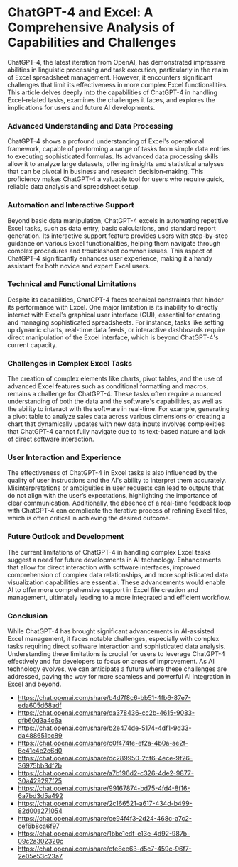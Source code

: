 # ChatGPT-4 and Excel: A Comprehensive Analysis of Capabilities and Challenges

ChatGPT-4, the latest iteration from OpenAI, has demonstrated impressive abilities in linguistic processing and task execution, particularly in the realm of Excel spreadsheet management. However, it encounters significant challenges that limit its effectiveness in more complex Excel functionalities. This article delves deeply into the capabilities of ChatGPT-4 in handling Excel-related tasks, examines the challenges it faces, and explores the implications for users and future AI developments.

### Advanced Understanding and Data Processing
ChatGPT-4 shows a profound understanding of Excel's operational framework, capable of performing a range of tasks from simple data entries to executing sophisticated formulas. Its advanced data processing skills allow it to analyze large datasets, offering insights and statistical analyses that can be pivotal in business and research decision-making. This proficiency makes ChatGPT-4 a valuable tool for users who require quick, reliable data analysis and spreadsheet setup.

### Automation and Interactive Support
Beyond basic data manipulation, ChatGPT-4 excels in automating repetitive Excel tasks, such as data entry, basic calculations, and standard report generation. Its interactive support feature provides users with step-by-step guidance on various Excel functionalities, helping them navigate through complex procedures and troubleshoot common issues. This aspect of ChatGPT-4 significantly enhances user experience, making it a handy assistant for both novice and expert Excel users.

### Technical and Functional Limitations
Despite its capabilities, ChatGPT-4 faces technical constraints that hinder its performance with Excel. One major limitation is its inability to directly interact with Excel's graphical user interface (GUI), essential for creating and managing sophisticated spreadsheets. For instance, tasks like setting up dynamic charts, real-time data feeds, or interactive dashboards require direct manipulation of the Excel interface, which is beyond ChatGPT-4's current capacity.

### Challenges in Complex Excel Tasks
The creation of complex elements like charts, pivot tables, and the use of advanced Excel features such as conditional formatting and macros, remains a challenge for ChatGPT-4. These tasks often require a nuanced understanding of both the data and the software's capabilities, as well as the ability to interact with the software in real-time. For example, generating a pivot table to analyze sales data across various dimensions or creating a chart that dynamically updates with new data inputs involves complexities that ChatGPT-4 cannot fully navigate due to its text-based nature and lack of direct software interaction.

### User Interaction and Experience
The effectiveness of ChatGPT-4 in Excel tasks is also influenced by the quality of user instructions and the AI's ability to interpret them accurately. Misinterpretations or ambiguities in user requests can lead to outputs that do not align with the user’s expectations, highlighting the importance of clear communication. Additionally, the absence of a real-time feedback loop with ChatGPT-4 can complicate the iterative process of refining Excel files, which is often critical in achieving the desired outcome.

### Future Outlook and Development
The current limitations of ChatGPT-4 in handling complex Excel tasks suggest a need for future developments in AI technology. Enhancements that allow for direct interaction with software interfaces, improved comprehension of complex data relationships, and more sophisticated data visualization capabilities are essential. These advancements would enable AI to offer more comprehensive support in Excel file creation and management, ultimately leading to a more integrated and efficient workflow.

### Conclusion
While ChatGPT-4 has brought significant advancements in AI-assisted Excel management, it faces notable challenges, especially with complex tasks requiring direct software interaction and sophisticated data analysis. Understanding these limitations is crucial for users to leverage ChatGPT-4 effectively and for developers to focus on areas of improvement. As AI technology evolves, we can anticipate a future where these challenges are addressed, paving the way for more seamless and powerful AI integration in Excel and beyond.

- https://chat.openai.com/share/b4d7f8c6-bb51-4fb6-87e7-eda605d68adf
- https://chat.openai.com/share/da378436-cc2b-4615-9083-dfb60d3a4c6a
- https://chat.openai.com/share/b2e474de-5174-4df1-9d33-da488651bc89
- https://chat.openai.com/share/c0f474fe-ef2a-4b0a-ae2f-6e41c4e2c6d0
- https://chat.openai.com/share/dc289950-2cf6-4ece-9f26-36975bb3df2b
- https://chat.openai.com/share/a7b196d2-c326-4de2-9877-30a429297f25
- https://chat.openai.com/share/99167874-bd75-4fd4-8f16-6a7bd3d5a492
- https://chat.openai.com/share/2c166521-a617-434d-b499-82d00a271054
- https://chat.openai.com/share/ce94f4f3-2d24-468c-a7c2-cef6b8ca6f97
- https://chat.openai.com/share/1bbe1edf-e13e-4d92-987b-09c2a302320c
- https://chat.openai.com/share/cfe8ee63-d5c7-459c-96f7-2e05e53c23a7

